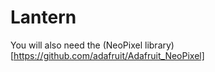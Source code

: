 # Lantern

You will also need the (NeoPixel library)[https://github.com/adafruit/Adafruit_NeoPixel]
